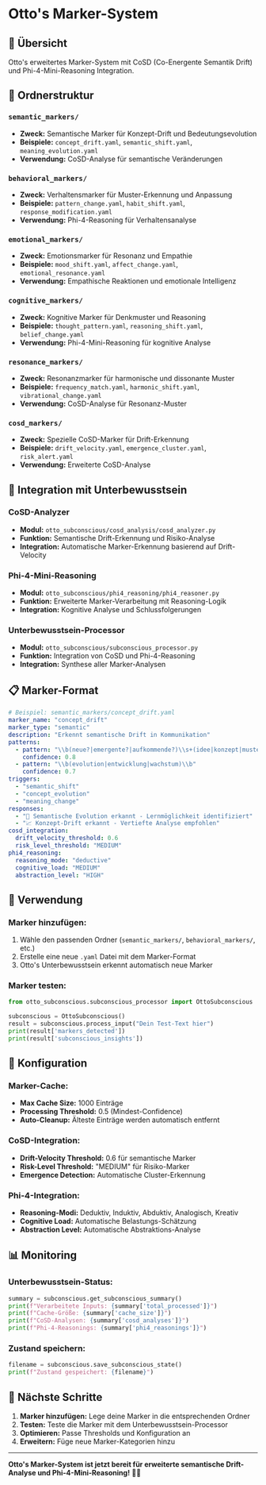 # Otto's Marker-System

## 🎯 Übersicht
Otto's erweitertes Marker-System mit CoSD (Co-Energente Semantik Drift) und Phi-4-Mini-Reasoning Integration.

## 📁 Ordnerstruktur

### `semantic_markers/`
- **Zweck:** Semantische Marker für Konzept-Drift und Bedeutungsevolution
- **Beispiele:** `concept_drift.yaml`, `semantic_shift.yaml`, `meaning_evolution.yaml`
- **Verwendung:** CoSD-Analyse für semantische Veränderungen

### `behavioral_markers/`
- **Zweck:** Verhaltensmarker für Muster-Erkennung und Anpassung
- **Beispiele:** `pattern_change.yaml`, `habit_shift.yaml`, `response_modification.yaml`
- **Verwendung:** Phi-4-Reasoning für Verhaltensanalyse

### `emotional_markers/`
- **Zweck:** Emotionsmarker für Resonanz und Empathie
- **Beispiele:** `mood_shift.yaml`, `affect_change.yaml`, `emotional_resonance.yaml`
- **Verwendung:** Empathische Reaktionen und emotionale Intelligenz

### `cognitive_markers/`
- **Zweck:** Kognitive Marker für Denkmuster und Reasoning
- **Beispiele:** `thought_pattern.yaml`, `reasoning_shift.yaml`, `belief_change.yaml`
- **Verwendung:** Phi-4-Mini-Reasoning für kognitive Analyse

### `resonance_markers/`
- **Zweck:** Resonanzmarker für harmonische und dissonante Muster
- **Beispiele:** `frequency_match.yaml`, `harmonic_shift.yaml`, `vibrational_change.yaml`
- **Verwendung:** CoSD-Analyse für Resonanz-Muster

### `cosd_markers/`
- **Zweck:** Spezielle CoSD-Marker für Drift-Erkennung
- **Beispiele:** `drift_velocity.yaml`, `emergence_cluster.yaml`, `risk_alert.yaml`
- **Verwendung:** Erweiterte CoSD-Analyse

## 🧠 Integration mit Unterbewusstsein

### CoSD-Analyzer
- **Modul:** `otto_subconscious/cosd_analysis/cosd_analyzer.py`
- **Funktion:** Semantische Drift-Erkennung und Risiko-Analyse
- **Integration:** Automatische Marker-Erkennung basierend auf Drift-Velocity

### Phi-4-Mini-Reasoning
- **Modul:** `otto_subconscious/phi4_reasoning/phi4_reasoner.py`
- **Funktion:** Erweiterte Marker-Verarbeitung mit Reasoning-Logik
- **Integration:** Kognitive Analyse und Schlussfolgerungen

### Unterbewusstsein-Processor
- **Modul:** `otto_subconscious/subconscious_processor.py`
- **Funktion:** Integration von CoSD und Phi-4-Reasoning
- **Integration:** Synthese aller Marker-Analysen

## 📋 Marker-Format

```yaml
# Beispiel: semantic_markers/concept_drift.yaml
marker_name: "concept_drift"
marker_type: "semantic"
description: "Erkennt semantische Drift in Kommunikation"
patterns:
  - pattern: "\\b(neue?|emergente?|aufkommende?)\\s+(idee|konzept|muster)\\b"
    confidence: 0.8
  - pattern: "\\b(evolution|entwicklung|wachstum)\\b"
    confidence: 0.7
triggers:
  - "semantic_shift"
  - "concept_evolution"
  - "meaning_change"
responses:
  - "🧠 Semantische Evolution erkannt - Lernmöglichkeit identifiziert"
  - "📈 Konzept-Drift erkannt - Vertiefte Analyse empfohlen"
cosd_integration:
  drift_velocity_threshold: 0.6
  risk_level_threshold: "MEDIUM"
phi4_reasoning:
  reasoning_mode: "deductive"
  cognitive_load: "MEDIUM"
  abstraction_level: "HIGH"
```

## 🚀 Verwendung

### Marker hinzufügen:
1. Wähle den passenden Ordner (`semantic_markers/`, `behavioral_markers/`, etc.)
2. Erstelle eine neue `.yaml` Datei mit dem Marker-Format
3. Otto's Unterbewusstsein erkennt automatisch neue Marker

### Marker testen:
```python
from otto_subconscious.subconscious_processor import OttoSubconscious

subconscious = OttoSubconscious()
result = subconscious.process_input("Dein Test-Text hier")
print(result['markers_detected'])
print(result['subconscious_insights'])
```

## 🔧 Konfiguration

### Marker-Cache:
- **Max Cache Size:** 1000 Einträge
- **Processing Threshold:** 0.5 (Mindest-Confidence)
- **Auto-Cleanup:** Älteste Einträge werden automatisch entfernt

### CoSD-Integration:
- **Drift-Velocity Threshold:** 0.6 für semantische Marker
- **Risk-Level Threshold:** "MEDIUM" für Risiko-Marker
- **Emergence Detection:** Automatische Cluster-Erkennung

### Phi-4-Integration:
- **Reasoning-Modi:** Deduktiv, Induktiv, Abduktiv, Analogisch, Kreativ
- **Cognitive Load:** Automatische Belastungs-Schätzung
- **Abstraction Level:** Automatische Abstraktions-Analyse

## 📊 Monitoring

### Unterbewusstsein-Status:
```python
summary = subconscious.get_subconscious_summary()
print(f"Verarbeitete Inputs: {summary['total_processed']}")
print(f"Cache-Größe: {summary['cache_size']}")
print(f"CoSD-Analysen: {summary['cosd_analyses']}")
print(f"Phi-4-Reasonings: {summary['phi4_reasonings']}")
```

### Zustand speichern:
```python
filename = subconscious.save_subconscious_state()
print(f"Zustand gespeichert: {filename}")
```

## 🎯 Nächste Schritte

1. **Marker hinzufügen:** Lege deine Marker in die entsprechenden Ordner
2. **Testen:** Teste die Marker mit dem Unterbewusstsein-Processor
3. **Optimieren:** Passe Thresholds und Konfiguration an
4. **Erweitern:** Füge neue Marker-Kategorien hinzu

---

**Otto's Marker-System ist jetzt bereit für erweiterte semantische Drift-Analyse und Phi-4-Mini-Reasoning!** 🧠✨ 
